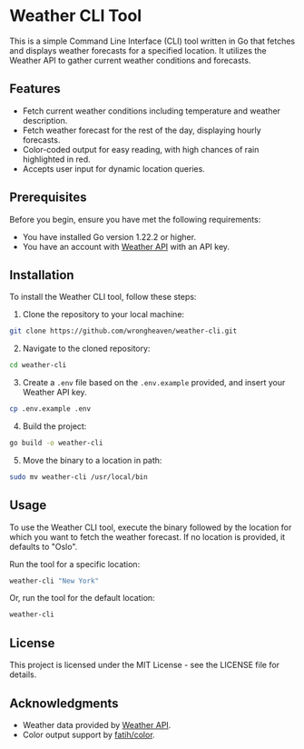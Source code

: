 # Weather CLI Tool

This is a simple Command Line Interface (CLI) tool written in Go that fetches and displays weather forecasts for a specified location. It utilizes the Weather API to gather current weather conditions and forecasts.

## Features

-   Fetch current weather conditions including temperature and weather description.
-   Fetch weather forecast for the rest of the day, displaying hourly forecasts.
-   Color-coded output for easy reading, with high chances of rain highlighted in red.
-   Accepts user input for dynamic location queries.

## Prerequisites

Before you begin, ensure you have met the following requirements:

-   You have installed Go version 1.22.2 or higher.
-   You have an account with [Weather API](http://api.weatherapi.com/) with an API key.

## Installation

To install the Weather CLI tool, follow these steps:

1. Clone the repository to your local machine:

```sh
git clone https://github.com/wrongheaven/weather-cli.git
```

2. Navigate to the cloned repository:

```sh
cd weather-cli
```

3. Create a `.env` file based on the `.env.example` provided, and insert your Weather API key.

```sh
cp .env.example .env
```

4. Build the project:

```sh
go build -o weather-cli
```

5. Move the binary to a location in path:

```sh
sudo mv weather-cli /usr/local/bin
```

## Usage

To use the Weather CLI tool, execute the binary followed by the location for which you want to fetch the weather forecast. If no location is provided, it defaults to "Oslo".

Run the tool for a specific location:

```sh
weather-cli "New York"
```

Or, run the tool for the default location:

```sh
weather-cli
```

## License

This project is licensed under the MIT License - see the LICENSE file for details.

## Acknowledgments

-   Weather data provided by [Weather API](http://api.weatherapi.com/).
-   Color output support by [fatih/color](https://github.com/fatih/color).
